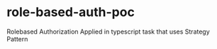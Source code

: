 # role-based-auth-poc
Rolebased Authorization Applied in typescript task that uses Strategy Pattern
